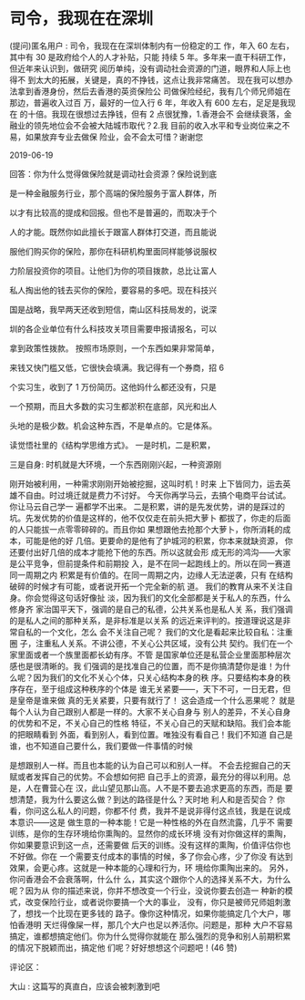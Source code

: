 # 司令，我现在在深圳

(提问)匿名用户 : 司令，我现在在深圳体制内有一份稳定的工 作，年入 60 左右，其中有 30 是政府给个人的人才补贴，只能 持续 5 年。多年来一直干科研工作，但近年来认识到，做研究 阅历单纯，没有调动社会资源的门道，眼界和人际上也得不 到太大的拓展，关键是，真的不挣钱，这点让我非常痛苦。 现在我可以想办法拿到香港身份，然后去香港的英资保险公 司做保险经纪，我有几个师兄师姐在那边，普遍收入过百 万，最好的一位入行 6 年，年收入有 600 左右，足足是我现在 的十倍。我现在很想过去挣钱，但有 2 点很犹豫，1.香港会不 会继续衰落，金融业的领先地位会不会被大陆城市取代？2.我 目前的收入水平和专业岗位来之不易，如果放弃专业去做保 险业，会不会太可惜？谢谢您

2019-06-19

回答：你为什么觉得做保险就是调动社会资源？保险说到底

是一种金融服务行业，那个高端的保险服务于富人群体，所

以才有比较高的提成和回报。但也不是普遍的，而取决于个

人的才能。既然你如此擅长于跟富人群体打交道，而且能说

服他们购买你的保险，那你在科研机构里面同样能够说服权

力阶层投资你的项目。让他们为你的项目拨款，总比让富人

私人掏出他的钱去买你的保险，要容易的多吧。现在科技兴

国是战略，我早两天还收到短信，南山区科技局发的，说深

圳的各企业单位有什么科技攻关项目需要申报请报名，可以

拿到政策性拨款。 按照市场原则，一个东西如果非常简单，

来钱又快门槛又低，它很快会填满。我记得有一个券商，招 6

个实习生，收到了 1 万份简历。这他妈什么都还没有，只是

一个预期，而且大多数的实习生都淤积在底部，风光和出人

头地的是极少数。机会这种东西，不是单点的。它是体系。

读觉悟社里的《结构学思维方式》。 一是时机，二是积累，

三是自身: 时机就是大环境，一个东西刚刚兴起，一种资源刚

刚开始被利用，一种需求刚刚开始被挖掘，这叫时机！时来 上下皆同力，运去英雄不自由。时过境迁就是费力不讨好。 今天你再学马云，去搞个电商平台试试。你让马云自己学一 遍都学不出来。 二是积累，讲的是先发优势，讲的是踩过的 坑。先发优势的价值是这样的，他不仅仅走在前头把大萝卜 都拔了，你走的后面的人只能拔一点零零碎碎的。而且你如 果想跟他去抢那个大萝卜，你所消耗的成本，可能是他的好 几倍。更要命的是他有了护城河的积累，你本来就缺资源， 你还要付出好几倍的成本才能抢下他的东西。所以这就会形 成无形的鸿沟——大家是公平竞争，但前提条件和前期投 入，是不在同一起跑线上的。所以在同一赛道同一周期之内 积累是有价值的。在同一周期之内，边缘人无法逆袭，只有 在结构破碎的时候才有可能，或者说开拓一个完全新的航 道。 我们的教育从来不关注自身。你会觉得这句话好像扯 淡，因为我们的文化全部都是关于私人的东西，什么修身齐 家治国平天下，强调的是自己的私德，公共关系也是私人关 系，我们强调的是私人之间的那种关系，是非标准是以关系 的远近来评判的。按道理说这是非常自私的一个文化，怎么 会不关注自己呢？ 我们的文化是看起来比较自私：注重圈 子，注重私人关系。不讲公德，不关心公共区域，没有公共 契约。我们在一个家里面或者一个族里面都长幼有序。不管 是国家单位还是私营企业里面那种层次感也是很清晰的。我 们强调的是找准自己的位置，而不是你搞清楚你是谁！为什 么呢？因为我们的文化不关心个体，只关心结构本身的秩 序。只要结构本身的秩序存在，至于组成这种秩序的个体是 谁无关紧要——，天下不可，一日无君，但是皇帝是谁来做 真的无关紧要，只要有就行了！ 这会造成一个什么恶果呢？ 就是每个人认为自己跟别人都是一样的。大家不关心自身与 别人的差异，不关心自身的优势和不足，不关心自己的性格 特征，不关心自己的天赋和缺陷。我们会本能的把眼睛看到 外面，看到别人，看到位置。唯独没有看自己！我们不知道 自己是谁，也不知道自己要什么，我们要做一件事情的时候

是想跟别人一样。而且也本能的认为自己可以和别人一样。 不会去挖掘自己的天赋或者发挥自己的优势。不会想如何把 自己手上的资源，最充分的得以利用。总是，人在曹营心在 汉，此山望见那山高。人不是不要去追求更高的东西，而是 要想清楚，我为什么要这么做？到达的路径是什么？天时地 利人和是否契合？ 你看，你问这么私人的问题，你都不付 费，我并不是说非得付这点钱，我是在说成本意识——这是 做生意的一种本能！它是一种性格的外在自然流露，几乎不 需要训练，是你的生存环境给你熏陶的。显然你的成长环境 没有对你做这样的熏陶，你如果要意识到这一点，还需要做 后天的训练。没有这样的熏陶，价值评估你也不好做。你在 一个需要支付成本的事情的时候，多了你会心疼，少了你没 有达到效果，会更心疼。这就是一种本能的心理和行为，环 境给你熏陶出来的。 另外，你问香港会不会衰落啊，什么什 么，其实这个跟你个人的选择关系不大，为什么呢？因为从 你的描述来说，你并不想改变一个行业，没说你要去创造一 种新的模式，改变保险行业，或者说你要搞一个大的事业， 没有，你只是被师兄师姐刺激了，想找一个比现在更多钱的 路子。像你这种情况，如果你能搞定几个大户，哪怕香港明 天烂得像屎一样，那几个大户也足以养活你。问题是，那种 大户不容易搞定，谁都想搞定他们。你为什么觉得你就能在 那么强烈的竞争和别人前期积累的情况下脱颖而出，搞定他 们呢？好好想想这个问题吧！(46 赞)

评论区：

大山 : 这篇写的真直白，应该会被刺激到吧